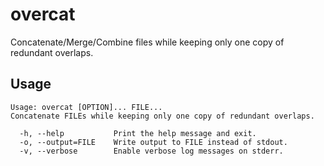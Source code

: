 # overcat

Concatenate/Merge/Combine files while keeping only one copy of redundant
overlaps.

## Usage

```
Usage: overcat [OPTION]... FILE...
Concatenate FILEs while keeping only one copy of redundant overlaps.

  -h, --help           Print the help message and exit.
  -o, --output=FILE    Write output to FILE instead of stdout.
  -v, --verbose        Enable verbose log messages on stderr.
```
